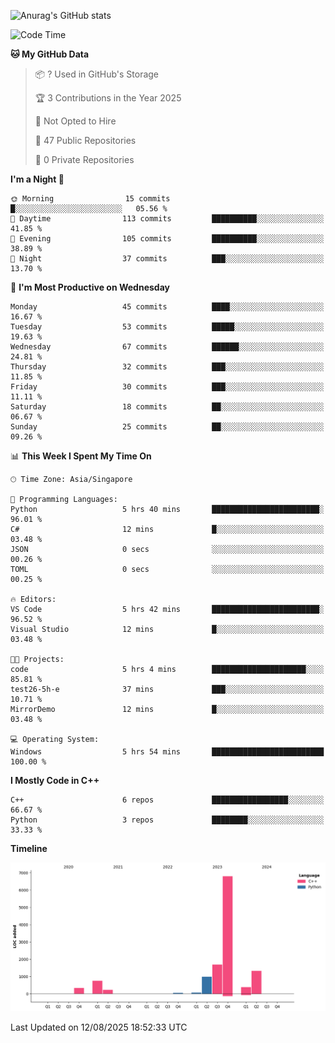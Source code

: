 ![Anurag's GitHub stats](https://github-readme-stats.vercel.app/api?username=OnePointFive99&show_icons=true&theme=transparent)

<!--START_SECTION:waka-->
![Code Time](http://img.shields.io/badge/Code%20Time-328%20hrs%209%20mins-blue)

**🐱 My GitHub Data** 

> 📦 ? Used in GitHub's Storage 
 > 
> 🏆 3 Contributions in the Year 2025
 > 
> 🚫 Not Opted to Hire
 > 
> 📜 47 Public Repositories 
 > 
> 🔑 0 Private Repositories 
 > 
**I'm a Night 🦉** 

```text
🌞 Morning                15 commits          █░░░░░░░░░░░░░░░░░░░░░░░░   05.56 % 
🌆 Daytime                113 commits         ██████████░░░░░░░░░░░░░░░   41.85 % 
🌃 Evening                105 commits         ██████████░░░░░░░░░░░░░░░   38.89 % 
🌙 Night                  37 commits          ███░░░░░░░░░░░░░░░░░░░░░░   13.70 % 
```
📅 **I'm Most Productive on Wednesday** 

```text
Monday                   45 commits          ████░░░░░░░░░░░░░░░░░░░░░   16.67 % 
Tuesday                  53 commits          █████░░░░░░░░░░░░░░░░░░░░   19.63 % 
Wednesday                67 commits          ██████░░░░░░░░░░░░░░░░░░░   24.81 % 
Thursday                 32 commits          ███░░░░░░░░░░░░░░░░░░░░░░   11.85 % 
Friday                   30 commits          ███░░░░░░░░░░░░░░░░░░░░░░   11.11 % 
Saturday                 18 commits          ██░░░░░░░░░░░░░░░░░░░░░░░   06.67 % 
Sunday                   25 commits          ██░░░░░░░░░░░░░░░░░░░░░░░   09.26 % 
```


📊 **This Week I Spent My Time On** 

```text
🕑︎ Time Zone: Asia/Singapore

💬 Programming Languages: 
Python                   5 hrs 40 mins       ████████████████████████░   96.01 % 
C#                       12 mins             █░░░░░░░░░░░░░░░░░░░░░░░░   03.48 % 
JSON                     0 secs              ░░░░░░░░░░░░░░░░░░░░░░░░░   00.26 % 
TOML                     0 secs              ░░░░░░░░░░░░░░░░░░░░░░░░░   00.25 % 

🔥 Editors: 
VS Code                  5 hrs 42 mins       ████████████████████████░   96.52 % 
Visual Studio            12 mins             █░░░░░░░░░░░░░░░░░░░░░░░░   03.48 % 

🐱‍💻 Projects: 
code                     5 hrs 4 mins        █████████████████████░░░░   85.81 % 
test26-5h-e              37 mins             ███░░░░░░░░░░░░░░░░░░░░░░   10.71 % 
MirrorDemo               12 mins             █░░░░░░░░░░░░░░░░░░░░░░░░   03.48 % 

💻 Operating System: 
Windows                  5 hrs 54 mins       █████████████████████████   100.00 % 
```

**I Mostly Code in C++** 

```text
C++                      6 repos             █████████████████░░░░░░░░   66.67 % 
Python                   3 repos             ████████░░░░░░░░░░░░░░░░░   33.33 % 
```



**Timeline**

![Lines of Code chart](https://raw.githubusercontent.com/OnePointFive99/OnePointFive99/main/assets/bar_graph.png)


 Last Updated on 12/08/2025 18:52:33 UTC
<!--END_SECTION:waka-->

  
